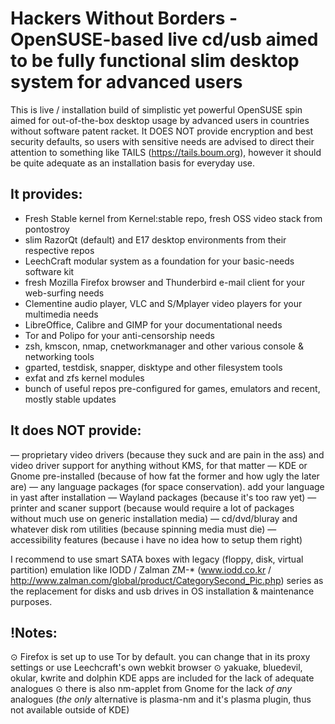 ﻿Hackers Without Borders - OpenSUSE-based live cd/usb aimed to be fully functional slim desktop system for advanced users
========================================================================================================================

This is live / installation build of simplistic yet powerful OpenSUSE spin aimed for out-of-the-box desktop usage by advanced users in countries without software patent racket. It DOES NOT provide encryption and best security defaults, so users with sensitive needs are advised to direct their attention to something like TAILS (https://tails.boum.org), however it should be quite adequate as an installation basis for everyday use.

It provides:
------------
* Fresh Stable kernel from Kernel:stable repo, fresh OSS video stack from pontostroy
* slim RazorQt (default) and E17 desktop environments from their respective repos
* LeechCraft modular system as a foundation for your basic-needs software kit
* fresh Mozilla Firefox browser and Thunderbird e-mail client for your web-surfing needs
* Clementine audio player, VLC and S/Mplayer video players for your multimedia needs
* LibreOffice, Calibre and GIMP for your documentational needs
* Tor and Polipo for your anti-censorship needs
* zsh, kmscon, nmap, cnetworkmanager and other various console & networking tools
* gparted, testdisk, snapper, disktype and other filesystem tools
* exfat and zfs kernel modules
* bunch of useful repos pre-configured for games, emulators and recent, mostly stable updates

It does NOT provide:
--------------------
— proprietary video drivers (because they suck and are pain in the ass) and video driver support for anything without KMS, for that matter
— KDE or Gnome pre-installed (because of how fat the former and how ugly the later are)
— any language packages (for space conservation). add your language in yast after installation
— Wayland packages (because it's too raw yet)
— printer and scaner support (because would require a lot of packages without much use on generic installation media)
— cd/dvd/bluray and whatever disk rom utilities (because spinning media must die)
— accessibility features (because i have no idea how to setup them right)

I recommend to use smart SATA boxes with legacy (floppy, disk, virtual partition) emulation like  IODD / Zalman ZM-* (www.iodd.co.kr / http://www.zalman.com/global/product/CategorySecond_Pic.php) series as the replacement for disks and usb drives in OS installation & maintenance purposes.

!Notes:
-------
⊙ Firefox is set up to use Tor by default. you can change that in its proxy settings or use Leechcraft's own webkit browser
⊙ yakuake, bluedevil, okular, kwrite and dolphin KDE apps are included for the lack of adequate analogues
⊙ there is also nm-applet from Gnome for the lack _of any_ analogues (_the only_ alternative is plasma-nm and it's plasma plugin, thus not available outside of KDE)
